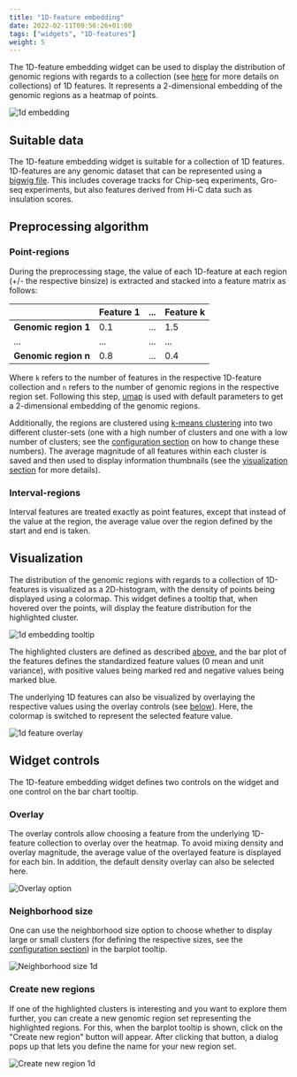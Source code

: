 ```yaml
---
title: "1D-feature embedding"
date: 2022-02-11T09:56:26+01:00
tags: ["widgets", "1D-features"]
weight: 5
---
```


The 1D-feature embedding widget can be used to display the distribution of genomic regions with regards to a collection (see [here](TODO) for more details on collections) of 1D features. It represents a 2-dimensional embedding of the genomic regions as a heatmap of points.

![1d embedding](/1d_embedding.png)

## Suitable data

The 1D-feature embedding widget is suitable for a collection of 1D features. 1D-features are any genomic dataset that can be represented using a [bigwig file](https://genome.ucsc.edu/goldenpath/help/bigWig.html). This includes coverage tracks for Chip-seq experiments, Gro-seq experiments, but also features derived from Hi-C data such as insulation scores.

## Preprocessing algorithm

### Point-regions

During the preprocessing stage, the value of each 1D-feature at each region (+/- the respective binsize) is extracted and stacked into a feature matrix as follows:

|                  | Feature 1 | ... | Feature k |
|------------------|-----------|-----|-----------|
| __Genomic region 1__ | 0.1       | ... | 1.5       |
| ...              | ...       | ... | ...       |
| __Genomic region n__ | 0.8       | ... | 0.4       |

Where `k` refers to the number of features in the respective 1D-feature collection and `n` refers to the number of genomic regions in the respective region set. Following this step, [umap](https://umap-learn.readthedocs.io/en/latest/) is used with default parameters to get a 2-dimensional embedding of the genomic regions.

Additionally, the regions are clustered using [k-means clustering](https://scikit-learn.org/stable/modules/generated/sklearn.cluster.KMeans.html) into two different cluster-sets (one with a high number of clusters and one with a low number of clusters; see the [configuration section](/installation/configuration) on how to change these numbers). The average magnitude of all features within each cluster is saved and then used to display information thumbnails (see the [visualization section](/widgets/1d_feature_embedding/#visualization) for more details).


### Interval-regions

Interval features are treated exactly as point features, except that instead of the value at the region, the average value over the region defined by the start and end is taken.

## Visualization

The distribution of the genomic regions with regards to a collection of 1D-features is visualized as a 2D-histogram, with the density of points being displayed using a colormap. This widget defines a tooltip that, when hovered over the points, will display the feature distribution for the highlighted cluster.

![1d embedding tooltip](/1d_feature_tooltip.png)

The highlighted clusters are defined as described [above](/widgets/1d_feature_embedding/#point-regions), and the bar plot of the features defines the standardized feature values (0 mean and unit variance), with positive values being marked red and negative values being marked blue.

The underlying 1D features can also be visualized by overlaying the respective values using the overlay controls (see [below](/widgets/1d_feature_embedding/#overlay)). Here, the colormap is switched to represent the selected feature value.


![1d feature overlay](/1d_feature_overlay.png)

## Widget controls

The 1D-feature embedding widget defines two controls on the widget and one control on the bar chart tooltip.

### Overlay

The overlay controls allow choosing a feature from the underlying 1D-feature collection to overlay over the heatmap. To avoid mixing density and overlay magnitude, the average value of the overlayed feature is displayed for each bin. In addition, the default density overlay can also be selected here.

![Overlay option](/Overlay_dialog_1d.png)

### Neighborhood size

One can use the neighborhood size option to choose whether to display large or small clusters (for defining the respective sizes, see the [configuration section](/installation/configuration)) in the barplot tooltip.

![Neighborhood size 1d](/Neighborhood_size_controls_1d.png)


### Create new regions

If one of the highlighted clusters is interesting and you want to explore them further, you can create a new genomic region set representing the highlighted regions. For this, when the barplot tooltip is shown, click on the "Create new region" button will appear. After clicking that button, a dialog pops up that lets you define the name for your new region set.

![Create new region 1d](/Create_new_region_1d_feature.png)
